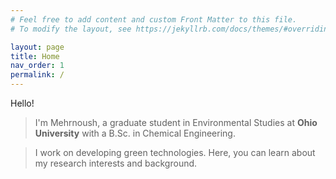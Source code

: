 ```yaml
---
# Feel free to add content and custom Front Matter to this file.
# To modify the layout, see https://jekyllrb.com/docs/themes/#overriding-theme-defaults

layout: page
title: Home
nav_order: 1
permalink: /
---
```


Hello!

> I'm Mehrnoush, a graduate student in Environmental Studies at **Ohio University** with a B.Sc. in Chemical Engineering. 

> I work on developing green technologies.
> Here, you can learn about my research interests and background.

